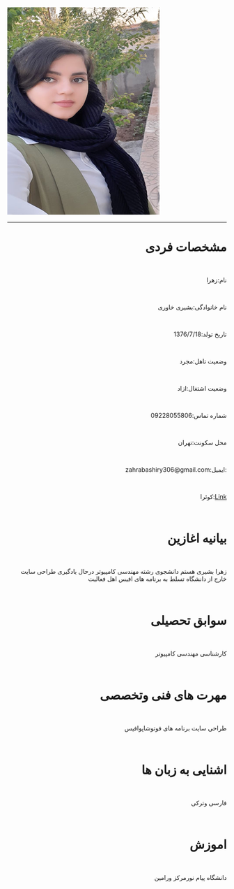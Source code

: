 <img src="https://github.com/zahrabashiry/zahrabashiry.github.io/blob/master/avatar-01%20(2).png?raw=true">

---
 ### <h1 dir="rtl" align="right"> مشخصات فردی</h1> <br/>
<p dir="rtl" align="right">نام:زهرا </p> <br/>
<p dir="rtl" align="right"> نام خانوادگی:بشیری خاوری </p> <br/>
<p dir="rtl" align="right">تاریخ تولد:1376/7/18 </p> <br/>
<p dir="rtl" align="right">وضعیت تاهل:مجرد </p> <br/>
<p dir="rtl" align="right">وضعیت اشتغال:ازاد </p> <br/>
<p dir="rtl" align="right">شماره تماس:09228055806 </p> <br/>
<p dir="rtl" align="right">محل سکونت:تهران </p> <br/>
<p  dir="rtl" style="text-align:right">:ایمیل:zahrabashiry306@gmail.com</p> <br/>
<p  dir="rtl" style="text-align:right"> <a href="https://quera.ir/profile/zahra361">Link</a>:کوئرا</p> <br/>
<h1 dir="rtl" align="right"> بیانیه اغازین</h1> <br/>
<p dir="rtl" align="right"> زهرا بشیری هستم دانشجوی رشته مهندسی کامپیوتر درحال یادگیری طراحی سایت خارج از دانشگاه تسلط به برنامه های افیس اهل فعالیت  </p> <br/>
<h1 dir="rtl" align="right">سوابق تحصیلی </h1> <br/>
<p dir="rtl" align="right">کارشناسی مهندسی کامپیوتر</p> <br/>
<h1 dir="rtl" align="right">مهرت های فنی وتخصصی </h1> <br/> 
<p dir="rtl" align="right">طراحی سایت برنامه های فوتوشاپوافیس</p> <br/>
<h1 dir="rtl" align="right">اشنایی به زبان ها </h1> <br/>
<p dir="rtl" align="right">فارسی وترکی </p> <br/> 
<h1 dir="rtl" align="right"> اموزش </h1> <br/> 
<p dir="rtl" align="right">دانشگاه پیام نورمرکز ورامین </p> <br/>

